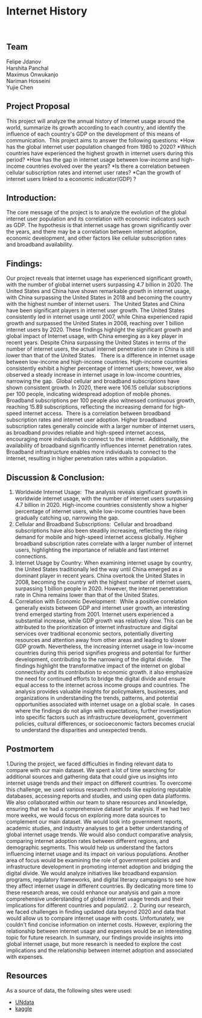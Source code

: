 # Internet History
​
## Team
Felipe Jdanov<br/>
Harshita Panchal<br/>
Maximus Onwukanjo<br/>
Nariman Hosseini<br/>
Yujie Chen<br/>
 
## Project Proposal
This project will analyze the annual history of Internet usage around the world, summarize its growth according to each country, and identify the influence of each country's GDP on the development of this means of communication.
​
This project aims to answer the following questions:
​
*How has the global internet user population changed from 1980 to 2020?
*Which countries have experienced the highest growth in internet users during this period?
*How has the gap in internet usage between low-income and high-income countries evolved over the years?
*Is there a correlation between cellular subscription rates and internet user rates?
*Can the growth of internet users linked to a economic indicator(GDP) ? 
​
## Introduction:
The core message of the project is to analyze the evolution of the global internet user population and its correlation with economic indicators such as GDP. The hypothesis is that internet usage has grown significantly over the years, and there may be a correlation between internet adoption, economic development, and other factors like cellular subscription rates and broadband availability.
​
​
## Findings:
Our project reveals that internet usage has experienced significant growth, with the number of global internet users surpassing 4.7 billion in 2020. The United States and China have shown remarkable growth in internet usage, with China surpassing the United States in 2018 and becoming the country with the highest number of internet users.
​
The United States and China have been significant players in internet user growth. The United States consistently led in internet usage until 2007, while China experienced rapid growth and surpassed the United States in 2008, reaching over 1 billion internet users by 2020.
These findings highlight the significant growth and global impact of Internet usage, with China emerging as a key player in recent years.
Despite China surpassing the United States in terms of the number of internet users, the actual internet penetration rate in China is still lower than that of the United States.
​
​
There is a difference in internet usage between low-income and high-income countries. High-income countries consistently exhibit a higher percentage of internet users; however, we also observed a steady increase in internet usage in low-income countries, narrowing the gap.
​
Global cellular and broadband subscriptions have shown consistent growth. In 2020, there were 106.15 cellular subscriptions per 100 people, indicating widespread adoption of mobile phones. Broadband subscriptions per 100 people also witnessed continuous growth, reaching 15.89 subscriptions, reflecting the increasing demand for high-speed internet access.
​
There is a correlation between broadband subscription rates and internet user adoption. Higher broadband subscription rates generally coincide with a larger number of internet users, as broadband provides reliable and high-speed internet access, encouraging more individuals to connect to the internet.
​
Additionally, the availability of broadband significantly influences internet penetration rates. Broadband infrastructure enables more individuals to connect to the internet, resulting in higher penetration rates within a population.
​
## Discussion & Conclusion:
1. Worldwide Internet Usage:
​
The analysis reveals significant growth in worldwide internet usage, with the number of internet users surpassing 4.7 billion in 2020. High-income countries consistently show a higher percentage of internet users, while low-income countries have been gradually catching up, narrowing the gap.
​
2. Cellular and Broadband Subscriptions:
​
Cellular and broadband subscriptions have also been steadily increasing, reflecting the rising demand for mobile and high-speed internet access globally. Higher broadband subscription rates correlate with a larger number of internet users, highlighting the importance of reliable and fast internet connections.
​
3. Internet Usage by Country:
When examining internet usage by country, the United States traditionally led the way until China emerged as a dominant player in recent years. China overtook the United States in 2008, becoming the country with the highest number of internet users, surpassing 1 billion people in 2020. However, the internet penetration rate in China remains lower than that of the United States.
​
4. Correlation with Economic Development:
​
While a positive correlation generally exists between GDP and internet user growth, an interesting trend emerged starting from 2001. Internet users experienced a substantial increase, while GDP growth was relatively slow. This can be attributed to the prioritization of internet infrastructure and digital services over traditional economic sectors, potentially diverting resources and attention away from other areas and leading to slower GDP growth. Nevertheless, the increasing internet usage in low-income countries during this period signifies progress and potential for further development, contributing to the narrowing of the digital divide.
​
​
​
​
The findings highlight the transformative impact of the internet on global connectivity and its contribution to economic growth. it also emphasize the need for continued efforts to bridge the digital divide and ensure equal access to the internet across income groups and countries. The analysis provides valuable insights for policymakers, businesses, and organizations in understanding the trends, patterns, and potential opportunities associated with internet usage on a global scale.
​
In cases where the findings do not align with expectations, further investigation into specific factors such as infrastructure development, government policies, cultural differences, or socioeconomic factors becomes crucial to understand the disparities and unexpected trends.
## Postmortem
1.During the project, we faced difficulties in finding relevant data to compare with our main dataset. We spent a lot of time searching for additional sources and gathering data that could give us insights into internet usage trends and their impact on different countries.
To overcome this challenge, we used various research methods like exploring reputable databases, accessing reports and studies, and using open data platforms. We also collaborated within our team to share resources and knowledge, ensuring that we had a comprehensive dataset for analysis.
If we had two more weeks, we would focus on exploring more data sources to complement our main dataset. We would look into government reports, academic studies, and industry analyses to get a better understanding of global internet usage trends.
We would also conduct comparative analysis, comparing internet adoption rates between different regions, and demographic segments. This would help us understand the factors influencing internet usage and its impact on various populations.
Another area of focus would be examining the role of government policies and infrastructure development in promoting internet adoption and bridging the digital divide. We would analyze initiatives like broadband expansion programs, regulatory frameworks, and digital literacy campaigns to see how they affect internet usage in different countries.
By dedicating more time to these research areas, we could enhance our analysis and gain a more comprehensive understanding of global internet usage trends and their implications for different countries and populati
​
2. .
2. During our research, we faced challenges in finding updated data beyond 2020 and data that would allow us to compare internet usage with costs. Unfortunately, we couldn't find concise information on internet costs. However, exploring the relationship between internet usage and expenses would be an interesting topic for future research.
In summary, our findings provide insights into global internet usage, but more research is needed to explore the cost implications and the relationship between internet adoption and associated with expenses.
​
## Resources
As a source of data, the following sites were used:
* [UNdata](https://data.un.org/Data.aspx?d=SNAAMA&f=grID%3A101%3BcurrID%3AUSD%3BpcFlag%3A1)
* [kaggle](https://www.kaggle.com/datasets/ashishraut64/internet-users)